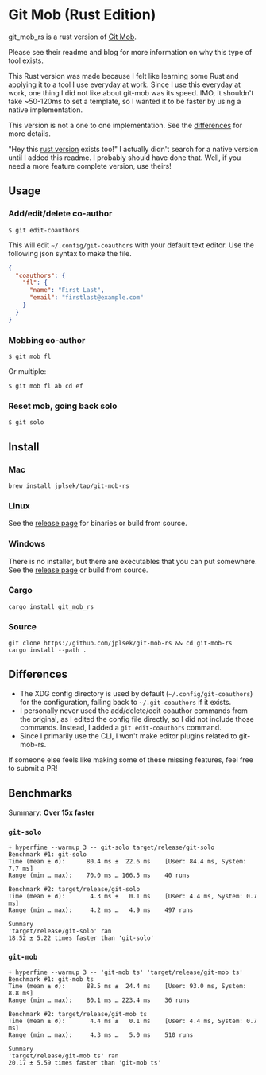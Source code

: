 # Git Mob (Rust Edition)

git_mob_rs is a rust version of [Git Mob](https://github.com/findmypast-oss/git-mob).

Please see their readme and blog for more information on why this type of tool exists.

This Rust version was made because I felt like learning some Rust and applying it to a tool I use everyday at work.
Since I use this everyday at work, one thing I did not like about git-mob was its speed.
IMO, it shouldn't take ~50-120ms to set a template, so I wanted it to be faster by using a native implementation.

This version is not a one to one implementation. See the [differences](#differences) for more details.

"Hey this [rust version](https://github.com/Frost/git-mob) exists too!"
I actually didn't search for a native version until I added this readme. I probably should have done that.
Well, if you need a more feature complete version, use theirs!

## Usage

### Add/edit/delete co-author

```
$ git edit-coauthors
```

This will edit `~/.config/git-coauthors` with your default text editor.
Use the following json syntax to make the file.

```json
{
  "coauthors": {
    "fl": {
      "name": "First Last",
      "email": "firstlast@example.com"
    }
  }
}
```

### Mobbing co-author

```
$ git mob fl
```

Or multiple:

```
$ git mob fl ab cd ef
```

### Reset mob, going back solo

```
$ git solo
``` 

## Install

### Mac

```
brew install jplsek/tap/git-mob-rs
```

### Linux

See the [release page](https://github.com/jplsek/git-mob-rs/releases) for binaries or build from source.

### Windows

There is no installer, but there are executables that you can put somewhere. See the [release page](https://github.com/jplsek/git-mob-rs/releases) or build from source.

### Cargo

```
cargo install git_mob_rs
```

### Source

```
git clone https://github.com/jplsek/git-mob-rs && cd git-mob-rs
cargo install --path .
```

## Differences

- The XDG config directory is used by default (`~/.config/git-coauthors`) for the configuration, falling back to `~/.git-coauthors` if it exists.
- I personally never used the add/delete/edit coauthor commands from the original, as I edited the config file directly, so I did not include those commands. Instead, I added a `git edit-coauthors` command.
- Since I primarily use the CLI, I won't make editor plugins related to git-mob-rs.

If someone else feels like making some of these missing features, feel free to submit a PR!

## Benchmarks

Summary: **Over 15x faster**

### `git-solo`

```
+ hyperfine --warmup 3 -- git-solo target/release/git-solo
Benchmark #1: git-solo
Time (mean ± σ):      80.4 ms ±  22.6 ms    [User: 84.4 ms, System: 7.7 ms]
Range (min … max):    70.0 ms … 166.5 ms    40 runs

Benchmark #2: target/release/git-solo
Time (mean ± σ):       4.3 ms ±   0.1 ms    [User: 4.4 ms, System: 0.7 ms]
Range (min … max):     4.2 ms …   4.9 ms    497 runs

Summary
'target/release/git-solo' ran
18.52 ± 5.22 times faster than 'git-solo'
```

### `git-mob`

```
+ hyperfine --warmup 3 -- 'git-mob ts' 'target/release/git-mob ts'
Benchmark #1: git-mob ts
Time (mean ± σ):      88.5 ms ±  24.4 ms    [User: 93.0 ms, System: 8.8 ms]
Range (min … max):    80.1 ms … 223.4 ms    36 runs

Benchmark #2: target/release/git-mob ts
Time (mean ± σ):       4.4 ms ±   0.1 ms    [User: 4.4 ms, System: 0.7 ms]
Range (min … max):     4.3 ms …   5.0 ms    510 runs

Summary
'target/release/git-mob ts' ran
20.17 ± 5.59 times faster than 'git-mob ts'
```
